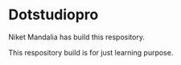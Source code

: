 Dotstudiopro
============

Niket Mandalia has build this respository.

This respository build is for just learning purpose.
